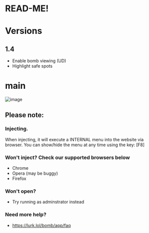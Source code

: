 # READ-ME!

# Versions
## 1.4

- Enable bomb viewing (UD)
- Highlight safe spots


# main

![image](https://user-images.githubusercontent.com/109308669/179834027-6ef29e73-0813-4089-8272-facfadc9fbdf.png)

## Please note:
### Injecting.
When injecting, it will execute a INTERNAL menu into the website via browser. You can show/hide the menu at any time using the key: [F8]

### Won't inject? Check our supported browsers below
- Chrome
- Opera (may be buggy)
- Firefox

### Won't open?
- Try running as adminstrator instead

### Need more help?
- https://lurk.lol/bomb/app/faq 

